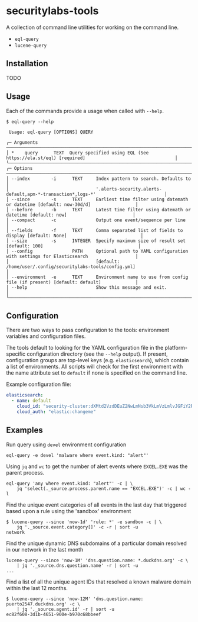 # securitylabs-tools

A collection of command line utilities for working on the command line.

- `eql-query`
- `lucene-query`

## Installation

TODO

## Usage

Each of the commands provide a usage when called with `--help`.

```shell
$ eql-query --help

 Usage: eql-query [OPTIONS] QUERY

╭─ Arguments ──────────────────────────────────────────────────────────────────────────────────────────────────────────╮
│ *    query      TEXT  Query specified using EQL (See https://ela.st/eql) [required]                                  │
╰──────────────────────────────────────────────────────────────────────────────────────────────────────────────────────╯
╭─ Options ────────────────────────────────────────────────────────────────────────────────────────────────────────────╮
│ --index        -i      TEXT     Index pattern to search. Defaults to                                                 │
│                                 '.alerts-security.alerts-default,apm-*-transaction*,logs-*'                          │
│ --since        -s      TEXT     Earliest time filter using datemath or datetime [default: now-30d/d]                 │
│ --before       -b      TEXT     Latest time filter using datemath or datetime [default: now]                         │
│ --compact      -c               Output one event/sequence per line                                                   │
│ --fields       -f      TEXT     Comma separated list of fields to display [default: None]                            │
│ --size         -s      INTEGER  Specify maximum size of result set [default: 100]                                    │
│ --config               PATH     Optional path to YAML configuration with settings for Elasticsearch                  │
│                                 [default: /home/user/.config/securitylabs-tools/config.yml]                          │
│ --environment  -e      TEXT     Environment name to use from config file (if present) [default: default]             │
│ --help                          Show this message and exit.                                                          │
╰──────────────────────────────────────────────────────────────────────────────────────────────────────────────────────╯

```

## Configuration

There are two ways to pass configuration to the tools: environment variables and configuration files.

The tools default to looking for the YAML configuration file in the platform-specific
configuration directory (see the `--help` output). If present, configuration groups are
top-level keys (e.g. `elasticsearch`), which contain a list of environments. All scripts will
check for the first environment with the name attribute set to `default`  if none is specified
on the command line.

Example configuration file:

```yaml
elasticsearch:
  - name: default
    cloud_id: "security-cluster:dXMtd2VzdDEuZ2NwLmNsb3VkLmVzLmlvJGFiY2RlZmdoaWprbG1ub3BxcnN0dXZ3eHl6MDEyMzQ1JGFiY2RlZmdoaWprbG1ub3BxcnN0dXZ3eHl6MDEyMzQ1"
    cloud_auth: "elastic:changeme"
```

## Examples

Run query using `devel` environment configuration

```shell
eql-query -e devel 'malware where event.kind: "alert"'
```

Using `jq` and `wc` to get the number of alert events where `EXCEL.EXE` was the parent process.

```shell
eql-query 'any where event.kind: "alert"' -c | \
    jq 'select(._source.process.parent.name == "EXCEL.EXE")' -c | wc -l
```

Find the unique event categories of all events in the last day that triggered based upon a
rule using the 'sandbox' environment

```shell
$ lucene-query --since 'now-1d' 'rule: *' -e sandbox -c | \
    jq '._source.event.category[]' -c -r | sort -u
network
```

Find the unique dynamic DNS subdomains of a particular domain resolved in our network in the
last month

```shell
lucene-query --since 'now-1M' 'dns.question.name: *.duckdns.org' -c \
    | jq '._source.dns.question.name' -r | sort -u
...
```

Find a list of all the unique agent IDs that resolved a known malware domain within the last 12 months.

```shell
$ lucene-query --since 'now-12M' 'dns.question.name: puerto2547.duckdns.org' -c \
    | jq '._source.agent.id' -r | sort -u
ec82f608-3d1b-4651-900e-b970c68bbeef
```
